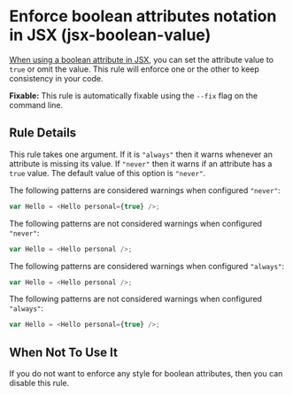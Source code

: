 # Enforce boolean attributes notation in JSX (jsx-boolean-value)

[When using a boolean attribute in JSX](https://facebook.github.io/inferno/docs/jsx-in-depth.html#boolean-attributes), you can set the attribute value to `true` or omit the value. This rule will enforce one or the other to keep consistency in your code.

**Fixable:** This rule is automatically fixable using the `--fix` flag on the command line.

## Rule Details

This rule takes one argument. If it is `"always"` then it warns whenever an attribute is missing its value. If `"never"` then it warns if an attribute has a `true` value. The default value of this option is `"never"`.

The following patterns are considered warnings when configured `"never"`:

```js
var Hello = <Hello personal={true} />;
```

The following patterns are not considered warnings when configured `"never"`:

```js
var Hello = <Hello personal />;
```

The following patterns are considered warnings when configured `"always"`:

```js
var Hello = <Hello personal />;
```

The following patterns are not considered warnings when configured `"always"`:

```js
var Hello = <Hello personal={true} />;
```

## When Not To Use It

If you do not want to enforce any style for boolean attributes, then you can disable this rule.
